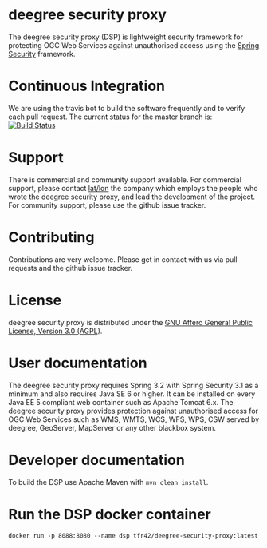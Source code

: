 deegree security proxy
======================

The deegree security proxy (DSP) is lightweight security framework for protecting OGC Web Services against unauthorised access using the [Spring Security](http://projects.spring.io/spring-security/) framework. 

# Continuous Integration
We are using the travis bot to build the software frequently and to verify each pull request. The current status for the master branch is:
[![Build Status](https://travis-ci.org/tfr42/deegree-securityproxy.png?branch=master)](https://travis-ci.org/tfr42/deegree-securityproxy)

# Support
There is commercial and community support available. For commercial support, please contact [lat/lon](http://www.lat-lon.de/en) the company which employs the people who wrote the deegree security proxy, and lead the development of the project. For community support, please use the github issue tracker.

# Contributing
Contributions are very welcome. Please get in contact with us via pull requests and the github issue tracker.

# License
deegree security proxy is distributed under the [GNU Affero General Public License, Version 3.0 (AGPL)](http://www.gnu.org/licenses/agpl-3.0.html).

# User documentation
The deegree security proxy requires Spring 3.2 with Spring Security 3.1 as a minimum and also requires Java SE 6 or higher. It can be installed on every Java EE 5 compliant web container such as Apache Tomcat 6.x. The deegree security proxy provides protection against unauthorised access for OGC Web Services such as WMS, WMTS, WCS, WFS, WPS, CSW served by deegree, GeoServer, MapServer or any other blackbox system. 

# Developer documentation
To build the DSP use Apache Maven with `mvn clean install`.

# Run the DSP docker container
`
docker run -p 8088:8080 --name dsp tfr42/deegree-security-proxy:latest
`